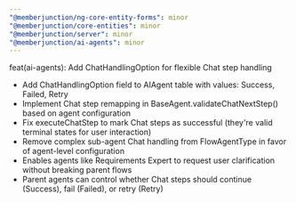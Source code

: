 ```yaml
---
"@memberjunction/ng-core-entity-forms": minor
"@memberjunction/core-entities": minor
"@memberjunction/server": minor
"@memberjunction/ai-agents": minor
---
```


feat(ai-agents): Add ChatHandlingOption for flexible Chat step
   handling

  - Add ChatHandlingOption field to AIAgent table with values:
  Success, Failed, Retry
  - Implement Chat step remapping in
  BaseAgent.validateChatNextStep() based on agent configuration
  - Fix executeChatStep to mark Chat steps as successful
  (they're valid terminal states for user interaction)
  - Remove complex sub-agent Chat handling from FlowAgentType in
   favor of agent-level configuration
  - Enables agents like Requirements Expert to request user
  clarification without breaking parent flows
  - Parent agents can control whether Chat steps should continue
   (Success), fail (Failed), or retry (Retry)
